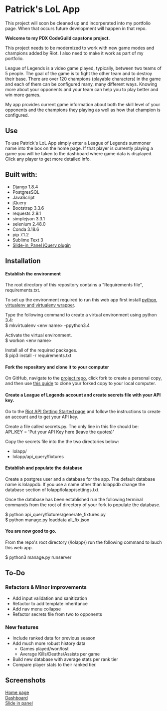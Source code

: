 
# Patrick's LoL App

This project will soon be cleaned up and incorperated into my portfolio page.  When that occurs future development will happen in that repo.


__Welcome to my PDX CodeGuild capstone project.__

This project needs to be modernized to work with new game modes and champions added by Riot.  I also need to make it work as part of my portfolio.

League of Legends is a video game played, typically, between two teams of 5 people.  The goal of the game is to fight the other team and to destroy their base.  There are over 120 champions (playable characters) in the game and each of them can be configured many, many different ways.  Knowing more about your opponents and your team can help you to play better and win more games.

My app provides current game information about both the skill level of your opponents and the champions they playing as well as how that champion is configured.

Use
-----
To use Patrick's LoL App simply enter a League of Legends summoner name into the box on the home page.  If that player is currently playing a game you will be taken to the dashboard where game data is displayed.  Click any player to get more detailed info.  

Built with:
-----
* Django 1.8.4
* PostgresSQL
* JavaScript
* jQuery
* Bootstrap 3.3.6
* requests 2.9.1
* simplejson 3.3.1
* selenium 2.48.0
* Conda 3.18.6
* pip 7.1.2
* Sublime Text 3
* [Slide-in_Panel jQuery plugin](https://codyhouse.co/gem/css-slide-in-panel/)

Installation
-----

#### Establish the environment
The root directory of this repository contains a "Requirements file", requirements.txt.

To set up the environment required to run this web app first install [python](https://www.python.org/downloads/), [virtualenv and virtualenv wrapper](http://docs.python-guide.org/en/latest/dev/virtualenvs/).  

Type the following command to create a virtual environment using python 3.4:  
$ mkvirtualenv \<env name> -ppython3.4

Activate the virtual environment.  
$ workon \<env name>

Install all of the required packages.  
$ pip3 install -r requirements.txt

#### Fork the repository and clone it to your computer

On GitHub, navigate to the [project repo](https://github.com/Pjmcnally/lolapp), click fork to create a personal copy, and then use [this guide](https://help.github.com/articles/fork-a-repo/) to clone your forked copy to your local computer.

#### Create a League of Legends account and create secrets file with your API key.

Go to the [Riot API Getting Started page](https://developer.riotgames.com/docs/getting-started) and follow the instructions to create an account and to get your API key.

Create a file called secrets.py.  The only line in this file should be:  
 API_KEY = 'Put your API Key here (leave the quotes)'

 Copy the secrets file into the the two directories below:
 * lolapp/
 * lolapp/api_query/fixtures

#### Establish and populate the database

Create a postgres user and a database for the app.  The default database name is lolappdb.  If you use a name other than lolappdb change the database section of lolapp/lolapp/settings.txt.

Once the database has been established run the following terminal commands from the root of directory of your fork to populate the database.  

$ python api_query/fixtures/generate_fixtures.py  
$ python manage.py loaddata all_fix.json

#### You are now good to go.

From the repo's root directory (/lolapp/) run the following command to lauch this web app.

$ python3 manage.py runserver

To-Do
-----
### Refactors & Minor improvements
* Add input validation and sanitization
* Refactor to add template inheritance
* Add nav menu collapse
* Refactor secrets file from two to opponents

### New features
* Include ranked data for previous season
* Add much more robust history data
    * Games played/won/lost
    * Average Kills/Deaths/Assists per game
* Build new database with average stats per rank tier
* Compare player stats to their ranked tier.  


Screenshots
-----
[Home page](https://github.com/Pjmcnally/lolapp/blob/master/screenshots/Patricks%20LoL%20App%20Home.png)  
[Dashboard](https://github.com/Pjmcnally/lolapp/blob/master/screenshots/Patricks%20lol%20app%20dashboard.png)  
[Slide in panel](https://github.com/Pjmcnally/lolapp/blob/master/screenshots/Patricks%20LoL%20app%20slide%20in.png)
